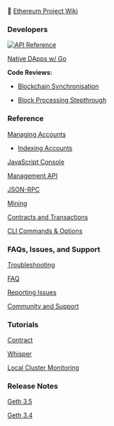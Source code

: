 :telescope: [Ethereum Project Wiki](https://github.com/ethereumproject/wiki/wiki)

### Developers

[![API Reference](https://camo.githubusercontent.com/915b7be44ada53c290eb157634330494ebe3e30a/68747470733a2f2f676f646f632e6f72672f6769746875622e636f6d2f676f6c616e672f6764646f3f7374617475732e737667
)](https://godoc.org/github.com/ethereumproject/go-ethereum)

[Native DApps w/ Go](https://github.com/ethereumproject/go-ethereum/wiki/Native-DApps-in-Go)

__Code Reviews:__
- [Blockchain Synchronisation](https://github.com/ethereumproject/go-ethereum/wiki/Blockchain-Synchronisation)

- [Block Processing Stepthrough](https://github.com/ethereumproject/go-ethereum/wiki/Block-Processing)


### Reference

[Managing Accounts](https://github.com/ethereumproject/go-ethereum/wiki/Managing-Accounts)
 - [Indexing Accounts](https://github.com/ethereumproject/go-ethereum/wiki/Indexing-Accounts)

[JavaScript Console](https://github.com/ethereumproject/go-ethereum/wiki/JavaScript-Console)

[Management API](https://github.com/ethereumproject/go-ethereum/wiki/Management-APIs)

[JSON-RPC](https://github.com/ethereumproject/wiki/wiki/JSON-RPC)

[Mining](https://github.com/ethereumproject/go-ethereum/wiki/Mining)

[Contracts and Transactions](https://github.com/ethereumproject/go-ethereum/wiki/Contracts-and-Transactions)

[CLI Commands & Options](https://github.com/ethereumproject/go-ethereum/wiki/Command-Line-Options)


### FAQs, Issues, and Support

[Troubleshooting](https://github.com/ethereumproject/go-ethereum/wiki/Troubleshooting)

[FAQ](https://github.com/ethereumproject/go-ethereum/wiki/FAQ)

[Reporting Issues](https://github.com/ethereumproject/go-ethereum/wiki/geth#reporting)

[Community and Support](https://github.com/ethereumproject/go-ethereum/wiki/geth#community-and-support)


### Tutorials

[Contract](https://github.com/ethereumproject/go-ethereum/wiki/Contract-Tutorial)

[Whisper](https://github.com/ethereumproject/go-ethereum/wiki/Whisper-Tutorial)

[Local Cluster Monitoring](https://github.com/ethereumproject/go-ethereum/wiki/Local-Cluster-Monitoring-Tutorial)


### Release Notes

[Geth 3.5](https://github.com/ethereumproject/go-ethereum/wiki/Release-3.5.0-Notes)

[Geth 3.4](https://github.com/ethereumproject/go-ethereum/wiki/Release-3.4.0-Notes)